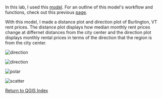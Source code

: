 In this lab, I used this [model](https://github.com/Ian8VT/Ian8VT.github.io/blob/master/QGIS/Lab%201/model_final.png). For an outline of this model's workflow and functions, check out this previous [page](https://github.com/Ian8VT/Ian8VT.github.io/blob/master/QGIS/Lab%201/lab_page.md).

With this model, I made a distance plot and direction plot of Burlington, VT rent prices. The distance plot displays how median monthly rent prices change at differnet distances from the city center and the direction plot displays monthly rental prices in terms of the direction that the region is from the city center.

![direction](https://github.com/Ian8VT/Ian8VT.github.io/blob/master/QGIS/Lab%202/burlington_cardinal.png)

![direction](https://github.com/Ian8VT/Ian8VT.github.io/blob/master/QGIS/Lab%202/burlington_dist.png)

![polar](https://github.com/Ian8VT/Ian8VT.github.io/blob/master/QGIS/Lab%202/newplot.png)

![scatter](https://github.com/Ian8VT/Ian8VT.github.io/blob/master/QGIS/Lab%202/scatter_use.png.png)

[Return to QGIS Index](https://github.com/Ian8VT/Ian8VT.github.io/blob/master/QGIS/QGIS%20Index.md)
